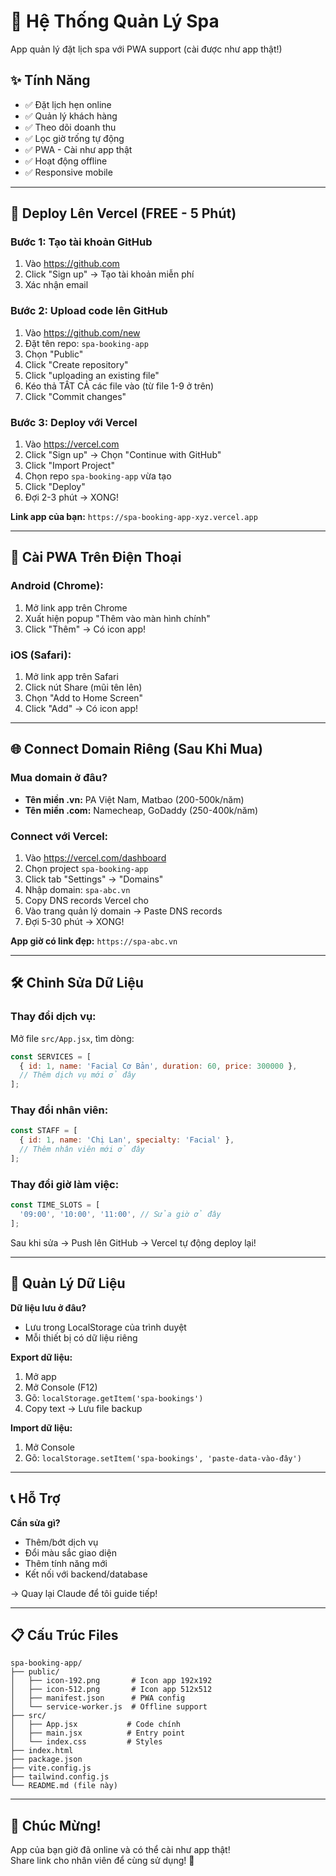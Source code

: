 # 🌸 Hệ Thống Quản Lý Spa

App quản lý đặt lịch spa với PWA support (cài được như app thật!)

## ✨ Tính Năng

- ✅ Đặt lịch hẹn online
- ✅ Quản lý khách hàng  
- ✅ Theo dõi doanh thu
- ✅ Lọc giờ trống tự động
- ✅ PWA - Cài như app thật
- ✅ Hoạt động offline
- ✅ Responsive mobile

---

## 🚀 Deploy Lên Vercel (FREE - 5 Phút)

### **Bước 1: Tạo tài khoản GitHub**
1. Vào https://github.com
2. Click "Sign up" → Tạo tài khoản miễn phí
3. Xác nhận email

### **Bước 2: Upload code lên GitHub**
1. Vào https://github.com/new
2. Đặt tên repo: `spa-booking-app`
3. Chọn "Public"
4. Click "Create repository"
5. Click "uploading an existing file"
6. Kéo thả TẤT CẢ các file vào (từ file 1-9 ở trên)
7. Click "Commit changes"

### **Bước 3: Deploy với Vercel**
1. Vào https://vercel.com
2. Click "Sign up" → Chọn "Continue with GitHub"
3. Click "Import Project"
4. Chọn repo `spa-booking-app` vừa tạo
5. Click "Deploy"
6. Đợi 2-3 phút → XONG!

**Link app của bạn:** `https://spa-booking-app-xyz.vercel.app`

---

## 📱 Cài PWA Trên Điện Thoại

### **Android (Chrome):**
1. Mở link app trên Chrome
2. Xuất hiện popup "Thêm vào màn hình chính"
3. Click "Thêm" → Có icon app!

### **iOS (Safari):**
1. Mở link app trên Safari
2. Click nút Share (mũi tên lên)
3. Chọn "Add to Home Screen"
4. Click "Add" → Có icon app!

---

## 🌐 Connect Domain Riêng (Sau Khi Mua)

### **Mua domain ở đâu?**
- **Tên miền .vn:** PA Việt Nam, Matbao (200-500k/năm)
- **Tên miền .com:** Namecheap, GoDaddy (250-400k/năm)

### **Connect với Vercel:**
1. Vào https://vercel.com/dashboard
2. Chọn project `spa-booking-app`
3. Click tab "Settings" → "Domains"
4. Nhập domain: `spa-abc.vn`
5. Copy DNS records Vercel cho
6. Vào trang quản lý domain → Paste DNS records
7. Đợi 5-30 phút → XONG!

**App giờ có link đẹp:** `https://spa-abc.vn`

---

## 🛠️ Chỉnh Sửa Dữ Liệu

### **Thay đổi dịch vụ:**
Mở file `src/App.jsx`, tìm dòng:
```javascript
const SERVICES = [
  { id: 1, name: 'Facial Cơ Bản', duration: 60, price: 300000 },
  // Thêm dịch vụ mới ở đây
];
```

### **Thay đổi nhân viên:**
```javascript
const STAFF = [
  { id: 1, name: 'Chị Lan', specialty: 'Facial' },
  // Thêm nhân viên mới ở đây
];
```

### **Thay đổi giờ làm việc:**
```javascript
const TIME_SLOTS = [
  '09:00', '10:00', '11:00', // Sửa giờ ở đây
];
```

Sau khi sửa → Push lên GitHub → Vercel tự động deploy lại!

---

## 💾 Quản Lý Dữ Liệu

**Dữ liệu lưu ở đâu?**
- Lưu trong LocalStorage của trình duyệt
- Mỗi thiết bị có dữ liệu riêng

**Export dữ liệu:**
1. Mở app
2. Mở Console (F12)
3. Gõ: `localStorage.getItem('spa-bookings')`
4. Copy text → Lưu file backup

**Import dữ liệu:**
1. Mở Console
2. Gõ: `localStorage.setItem('spa-bookings', 'paste-data-vào-đây')`

---

## 📞 Hỗ Trợ

**Cần sửa gì?**
- Thêm/bớt dịch vụ
- Đổi màu sắc giao diện
- Thêm tính năng mới
- Kết nối với backend/database

→ Quay lại Claude để tôi guide tiếp!

---

## 📋 Cấu Trúc Files

```
spa-booking-app/
├── public/
│   ├── icon-192.png       # Icon app 192x192
│   ├── icon-512.png       # Icon app 512x512
│   ├── manifest.json      # PWA config
│   └── service-worker.js  # Offline support
├── src/
│   ├── App.jsx           # Code chính
│   ├── main.jsx          # Entry point
│   └── index.css         # Styles
├── index.html
├── package.json
├── vite.config.js
├── tailwind.config.js
└── README.md (file này)
```

---

## 🎉 Chúc Mừng!

App của bạn giờ đã online và có thể cài như app thật!  
Share link cho nhân viên để cùng sử dụng! 🚀